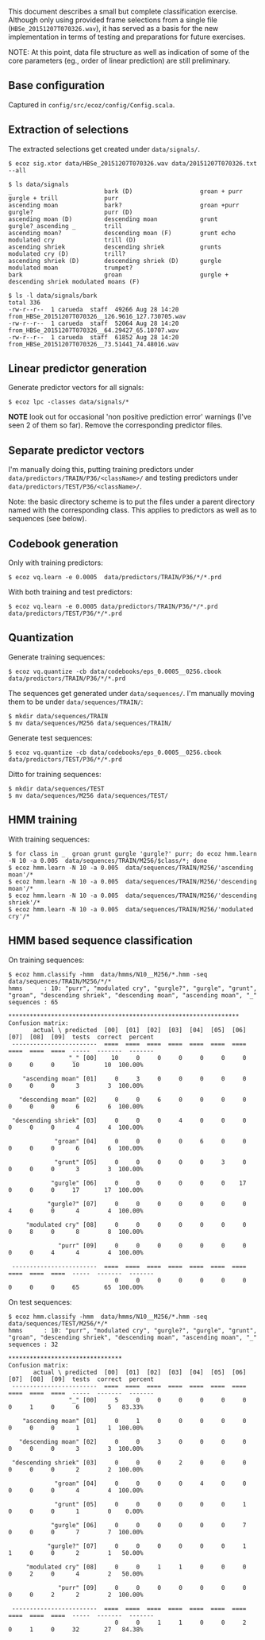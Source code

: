 This document describes a small but complete classification exercise.
Although only using provided frame selections from a single file
(`HBSe_20151207T070326.wav`), it has served as a basis for the new
implementation in terms of testing and preparations for future exercises.

NOTE: At this point, data file structure as well as indication of some
of the core parameters (eg., order of linear prediction) are still preliminary.

## Base configuration

Captured in `config/src/ecoz/config/Config.scala`.

## Extraction of selections

The extracted selections get created under `data/signals/`.

    $ ecoz sig.xtor data/HBSe_20151207T070326.wav data/20151207T070326.txt --all

    $ ls data/signals
    _                          bark (D)                   groan + purr               gurgle + trill             purr
    ascending moan             bark?                      groan +purr                gurgle?                    purr (D)
    ascending moan (D)         descending moan            grunt                      gurgle?_ascending _        trill
    ascending moan?            descending moan (F)        grunt echo                 modulated cry              trill (D)
    ascending shriek           descending shriek          grunts                     modulated cry (D)          trill?
    ascending shriek (D)       descending shriek (D)      gurgle                     modulated moan             trumpet?
    bark                       groan                      gurgle + descending shriek modulated moans (F)

    $ ls -l data/signals/bark
    total 336
    -rw-r--r--  1 carueda  staff  49266 Aug 28 14:20 from_HBSe_20151207T070326__126.9616_127.730705.wav
    -rw-r--r--  1 carueda  staff  52064 Aug 28 14:20 from_HBSe_20151207T070326__64.29427_65.10707.wav
    -rw-r--r--  1 carueda  staff  61852 Aug 28 14:20 from_HBSe_20151207T070326__73.51441_74.48016.wav

## Linear predictor generation

Generate predictor vectors for all signals:

    $ ecoz lpc -classes data/signals/*

**NOTE** look out for occasional 'non positive prediction error' warnings
(I've seen 2 of them so far). Remove the corresponding predictor files.

## Separate predictor vectors

I'm manually doing this, putting training predictors under
`data/predictors/TRAIN/P36/<className>/`
and testing predictors under
`data/predictors/TEST/P36/<className>/`.

Note: the basic directory scheme is to put the files under a parent
directory named with the corresponding class.
This applies to predictors as well as to sequences (see below).

## Codebook generation

Only with training predictors:

    $ ecoz vq.learn -e 0.0005  data/predictors/TRAIN/P36/*/*.prd

With both training and test predictors:

    $ ecoz vq.learn -e 0.0005 data/predictors/TRAIN/P36/*/*.prd data/predictors/TEST/P36/*/*.prd

## Quantization

Generate training sequences:

    $ ecoz vq.quantize -cb data/codebooks/eps_0.0005__0256.cbook data/predictors/TRAIN/P36/*/*.prd

The sequences get generated under `data/sequences/`.
I'm manually moving them to be under `data/sequences/TRAIN/`:

    $ mkdir data/sequences/TRAIN
    $ mv data/sequences/M256 data/sequences/TRAIN/

Generate test sequences:

    $ ecoz vq.quantize -cb data/codebooks/eps_0.0005__0256.cbook data/predictors/TEST/P36/*/*.prd

Ditto for training sequences:

    $ mkdir data/sequences/TEST
    $ mv data/sequences/M256 data/sequences/TEST/

## HMM training

With training sequences:

    $ for class in _  groan grunt gurgle 'gurgle?' purr; do ecoz hmm.learn -N 10 -a 0.005  data/sequences/TRAIN/M256/$class/*; done
    $ ecoz hmm.learn -N 10 -a 0.005  data/sequences/TRAIN/M256/'ascending moan'/*
    $ ecoz hmm.learn -N 10 -a 0.005  data/sequences/TRAIN/M256/'descending moan'/*
    $ ecoz hmm.learn -N 10 -a 0.005  data/sequences/TRAIN/M256/'descending shriek'/*
    $ ecoz hmm.learn -N 10 -a 0.005  data/sequences/TRAIN/M256/'modulated cry'/*

## HMM based sequence classification

On training sequences:

    $ ecoz hmm.classify -hmm  data/hmms/N10__M256/*.hmm -seq data/sequences/TRAIN/M256/*/*
    hmms      : 10: "purr", "modulated cry", "gurgle?", "gurgle", "grunt", "groan", "descending shriek", "descending moan", "ascending moan", "_"
    sequences : 65

    *****************************************************************
    Confusion matrix:
           actual \ predicted  [00]  [01]  [02]  [03]  [04]  [05]  [06]  [07]  [08]  [09]  tests  correct  percent
     ------------------------  ====  ====  ====  ====  ====  ====  ====  ====  ====  ====  -----  -------  -------
                     "_" [00]    10     0     0     0     0     0     0     0     0     0     10       10  100.00%

        "ascending moan" [01]     0     3     0     0     0     0     0     0     0     0      3        3  100.00%

       "descending moan" [02]     0     0     6     0     0     0     0     0     0     0      6        6  100.00%

     "descending shriek" [03]     0     0     0     4     0     0     0     0     0     0      4        4  100.00%

                 "groan" [04]     0     0     0     0     6     0     0     0     0     0      6        6  100.00%

                 "grunt" [05]     0     0     0     0     0     3     0     0     0     0      3        3  100.00%

                "gurgle" [06]     0     0     0     0     0     0    17     0     0     0     17       17  100.00%

               "gurgle?" [07]     0     0     0     0     0     0     0     4     0     0      4        4  100.00%

         "modulated cry" [08]     0     0     0     0     0     0     0     0     8     0      8        8  100.00%

                  "purr" [09]     0     0     0     0     0     0     0     0     0     4      4        4  100.00%

     ------------------------  ====  ====  ====  ====  ====  ====  ====  ====  ====  ====  -----  -------  -------
                                  0     0     0     0     0     0     0     0     0     0     65       65  100.00%

On test sequences:

    $ ecoz hmm.classify -hmm  data/hmms/N10__M256/*.hmm -seq data/sequences/TEST/M256/*/*
    hmms      : 10: "purr", "modulated cry", "gurgle?", "gurgle", "grunt", "groan", "descending shriek", "descending moan", "ascending moan", "_"
    sequences : 32

    ********************************
    Confusion matrix:
           actual \ predicted  [00]  [01]  [02]  [03]  [04]  [05]  [06]  [07]  [08]  [09]  tests  correct  percent
     ------------------------  ====  ====  ====  ====  ====  ====  ====  ====  ====  ====  -----  -------  -------
                     "_" [00]     5     0     0     0     0     0     0     0     1     0      6        5   83.33%

        "ascending moan" [01]     0     1     0     0     0     0     0     0     0     0      1        1  100.00%

       "descending moan" [02]     0     0     3     0     0     0     0     0     0     0      3        3  100.00%

     "descending shriek" [03]     0     0     0     2     0     0     0     0     0     0      2        2  100.00%

                 "groan" [04]     0     0     0     0     4     0     0     0     0     0      4        4  100.00%

                 "grunt" [05]     0     0     0     0     0     0     1     0     0     0      1        0    0.00%

                "gurgle" [06]     0     0     0     0     0     0     7     0     0     0      7        7  100.00%

               "gurgle?" [07]     0     0     0     0     0     0     1     1     0     0      2        1   50.00%

         "modulated cry" [08]     0     0     1     1     0     0     0     0     2     0      4        2   50.00%

                  "purr" [09]     0     0     0     0     0     0     0     0     0     2      2        2  100.00%

     ------------------------  ====  ====  ====  ====  ====  ====  ====  ====  ====  ====  -----  -------  -------
                                  0     0     1     1     0     0     2     0     1     0     32       27   84.38%
